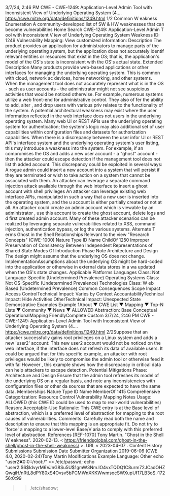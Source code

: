 3/7/24, 2:46 PM CWE - CWE-1249: Application-Level Admin Tool with Inconsistent View of Underlying Operating System (4.…
https://cwe.mitre.org/data/deﬁnitions/1249.html 1/2
Common W eakness Enumeration
A community-developed list of SW & HW weaknesses that can become
vulnerabilities
Home Search
CWE-1249: Application-Level Admin T ool with Inconsistent V iew of Underlying Operating System
Weakness ID: 1249
Vulnerability Mapping: 
View customized information:
 Description
The product provides an application for administrators to manage parts of the underlying operating system, but the application does not accurately identif
relevant entities or resources that exist in the OS; that is, the application's model of the OS's state is inconsistent with the OS's actual state.
 Extended Description
Many products provide web-based applications or other interfaces for managing the underlying operating system. This is common with cloud, network ac
devices, home networking, and other systems. When the management tool does not accurately represent what is in the OS - such as user accounts - the
administrator might not see suspicious activities that would be noticed otherwise.
For example, numerous systems utilize a web front-end for administrative control. They also of fer the ability to add, alter , and drop users with various priv
relates to the functionality of the system. A potential architectural weakness may exist where the user information reflected in the web interface does not 
users in the underlying operating system. Many web UI or REST APIs use the underlying operating system for authentication; the system's logic may also
additional set of user capabilities within configuration files and datasets for authorization capabilities. When there is a discrepancy between the user infor
UI or REST API's interface system and the underlying operating system's user listing, this may introduce a weakness into the system. For example, if an 
compromises the OS and adds a new user account - a "ghost" account - then the attacker could escape detection if the management tool does not list th
added account.
This discrepancy could be exploited in several ways:
A rogue admin could insert a new account into a system that will persist if they are terminated or wish to take action on a system that cannot be 
associated with them.
An attacker can leverage a separate command injection attack available through the web interface to insert a ghost account with shell privileges 
An attacker can leverage existing web interface APIs, manipulated in such a way that a new user is inserted into the operating system, and the u
account is either partially created or not at all.
An attacker could create an admin account which is viewable by an administrator , use this account to create the ghost account, delete logs and d
first created admin account.
Many of these attacker scenarios can be realized by leveraging separate vulnerabilities related to XSS, command injection, authentication bypass, or log
the various systems.
 Alternate T erms
Ghost in the Shell
 Relationships
 Relevant to the view "Research Concepts" (CWE-1000)
Nature Type ID Name
ChildOf 1250 Improper Preservation of Consistency Between Independent Representations of Shared State
 Modes Of Introduction
Phase Note
Architecture and Design The design might assume that the underlying OS does not change.
ImplementationAssumptions about the underlying OS might be hard-coded into the application or otherwise in external data stores in a wa
updated when the OS's state changes.
 Applicable Platforms
Languages
Class: Not Language-Specific (Undetermined Prevalence)
Operating Systems
Class: Not OS-Specific (Undetermined Prevalence)
Technologies
Class: W eb Based (Undetermined Prevalence)
 Common Consequences
Scope Impact
Access ControlTechnical Impact: Varies by Context
AccountabilityTechnical Impact: Hide Activities
OtherTechnical Impact: Unexpected State
 Demonstrative Examples
Example 1About ▼ CWE List ▼ Mapping ▼ Top-N Lists ▼ Community ▼ News ▼
ALLOWED
Abstraction: Base
Conceptual OperationalMapping
FriendlyComplete Custom
3/7/24, 2:46 PM CWE - CWE-1249: Application-Level Admin Tool with Inconsistent View of Underlying Operating System (4.…
https://cwe.mitre.org/data/deﬁnitions/1249.html 2/2Suppose that an attacker successfully gains root privileges on a Linux system and adds a new 'user2' account:
This new user2 account would not be noticed on the web interface, if the interface does not refresh its data of available users.
It could be argued that for this specific example, an attacker with root privileges would be likely to compromise the admin tool or otherwise feed it with fal
However , this example shows how the discrepancy in critical data can help attackers to escape detection.
 Potential Mitigations
Phase: Architecture and Design
Ensure that the admin tool refreshes its model of the underlying OS on a regular basis, and note any inconsistencies with configuration files or other da
sources that are expected to have the same data.
 Memberships
Nature Type ID Name
MemberOf 1415 Comprehensive Categorization: Resource Control
 Vulnerability Mapping Notes
Usage: ALLOWED (this CWE ID could be used to map to real-world vulnerabilities)
Reason: Acceptable-Use
Rationale:
This CWE entry is at the Base level of abstraction, which is a preferred level of abstraction for mapping to the root causes of vulnerabilities.
Comments:
Carefully read both the name and description to ensure that this mapping is an appropriate fit. Do not try to 'force' a mapping to a lower-level Base/V aria
to comply with this preferred level of abstraction.
 References
[REF-1070] Tony Martin. "Ghost in the Shell W eakness". 2020-02-13. < https://friendsglobal.com/ghost-in-the-shell/ghost-in-the-shell-weakness/ >. URL v
2023-04-07 .
 Content History
 Submissions
Submission Date Submitter Organization
2019-06-06
(CWE 4.0, 2020-02-24)Tony Martin
 Modifications
Example Language: Other 
echo "user2:x:0:0::/root:/" >> /etc/passwd;
echo
"user2:\$6\$IdvyrM6VJnG8Su5U\$1gmW3Nm.IO4vxTQDQ1C8urm72JCadOHZQwqiH/nRtL8dPY80xS4Ovsv5bPCMWnXKKWwmsocSWXupUf17LB3oS.:17256:0:99
>> /etc/shadow;